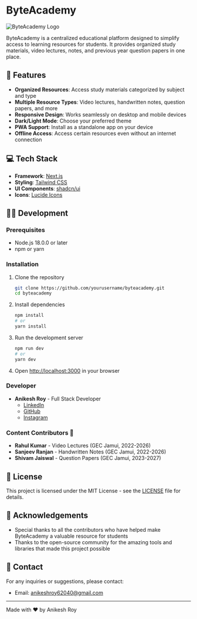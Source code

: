 # ByteAcademy

![ByteAcademy Logo](/public/logo.png)

ByteAcademy is a centralized educational platform designed to simplify access to learning resources for students. It provides organized study materials, video lectures, notes, and previous year question papers in one place.

## 🚀 Features

- **Organized Resources**: Access study materials categorized by subject and type
- **Multiple Resource Types**: Video lectures, handwritten notes, question papers, and more
- **Responsive Design**: Works seamlessly on desktop and mobile devices
- **Dark/Light Mode**: Choose your preferred theme
- **PWA Support**: Install as a standalone app on your device
- **Offline Access**: Access certain resources even without an internet connection

## 💻 Tech Stack

- **Framework**: [Next.js](https://nextjs.org/)
- **Styling**: [Tailwind CSS](https://tailwindcss.com/)
- **UI Components**: [shadcn/ui](https://ui.shadcn.com/)
- **Icons**: [Lucide Icons](https://lucide.dev/)

## 🧑‍💻 Development

### Prerequisites

- Node.js 18.0.0 or later
- npm or yarn

### Installation

1. Clone the repository
   ```bash
   git clone https://github.com/yourusername/byteacademy.git
   cd byteacademy
   ```

2. Install dependencies
   ```bash
   npm install
   # or
   yarn install
   ```

3. Run the development server
   ```bash
   npm run dev
   # or
   yarn dev
   ```

4. Open [http://localhost:3000](http://localhost:3000) in your browser


### Developer

- **Anikesh Roy** - Full Stack Developer
  - [LinkedIn](https://www.linkedin.com/in/anikesh-roy/)
  - [GitHub](https://github.com/Anikeshroy)
  - [Instagram](https://www.instagram.com/call__me.ani/)

### Content Contributors 👥

- **Rahul Kumar** - Video Lectures (GEC Jamui, 2022-2026)
- **Sanjeev Ranjan** - Handwritten Notes (GEC Jamui, 2022-2026)
- **Shivam Jaiswal** - Question Papers (GEC Jamui, 2023-2027)

## 📄 License

This project is licensed under the MIT License - see the [LICENSE](LICENSE) file for details.

## 🙏 Acknowledgements

- Special thanks to all the contributors who have helped make ByteAcademy a valuable resource for students
- Thanks to the open-source community for the amazing tools and libraries that made this project possible

## 📧 Contact

For any inquiries or suggestions, please contact:
- Email: anikeshroy62040@gmail.com

---

Made with ❤️ by Anikesh Roy
